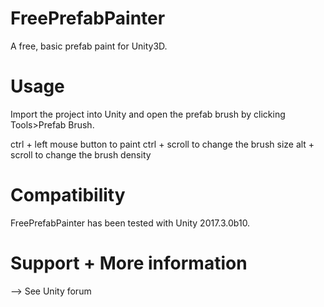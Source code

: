 # FreePrefabPainter
A free, basic prefab paint for Unity3D.

# Usage
Import the project into Unity and open the prefab brush by clicking Tools>Prefab Brush.

ctrl + left mouse button to paint
ctrl + scroll to change the brush size
alt + scroll to change the brush density

# Compatibility
FreePrefabPainter has been tested with Unity 2017.3.0b10.

# Support + More information
--> See Unity forum
